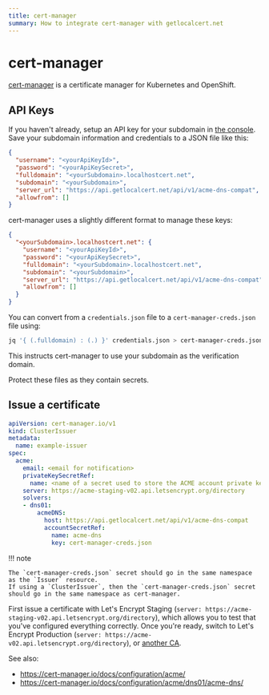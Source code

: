 ```yaml
---
title: cert-manager
summary: How to integrate cert-manager with getlocalcert.net
---
```


# cert-manager

[cert-manager](https://cert-manager.io/) is a certificate manager for Kubernetes and OpenShift.

## API Keys

If you haven't already, setup an API key for your subdomain in [the console](https://console.getlocalcert.net/).
Save your subdomain information and credentials to a JSON file like this:

``` json title="credentials.json"
{
  "username": "<yourApiKeyId>",
  "password": "<yourApiKeySecret>",
  "fulldomain": "<yourSubdomain>.localhostcert.net",
  "subdomain": "<yourSubdomain>",
  "server_url": "https://api.getlocalcert.net/api/v1/acme-dns-compat",
  "allowfrom": []
}
```

cert-manager uses a slightly different format to manage these keys:

``` json title="cert-manager-creds.json"
{
  "<yourSubdomain>.localhostcert.net": {
    "username": "<yourApiKeyId>",
    "password": "<yourApiKeySecret>",
    "fulldomain": "<yourSubdomain>.localhostcert.net",
    "subdomain": "<yourSubdomain>",
    "server_url": "https://api.getlocalcert.net/api/v1/acme-dns-compat",
    "allowfrom": []
  }
}
```

You can convert from a `credentials.json` file to a `cert-manager-creds.json` file using:

``` bash
jq '{ (.fulldomain) : (.) }' credentials.json > cert-manager-creds.json
```

This instructs cert-manager to use your subdomain as the verification domain.

Protect these files as they contain secrets.

## Issue a certificate

``` yaml
apiVersion: cert-manager.io/v1
kind: ClusterIssuer
metadata:
  name: example-issuer
spec:
  acme:
    email: <email for notification>
    privateKeySecretRef:
      name: <name of a secret used to store the ACME account private key>
    server: https://acme-staging-v02.api.letsencrypt.org/directory
    solvers:
    - dns01:
        acmeDNS:
          host: https://api.getlocalcert.net/api/v1/acme-dns-compat
          accountSecretRef:
            name: acme-dns
            key: cert-manager-creds.json
```

!!! note

    The `cert-manager-creds.json` secret should go in the same namespace as the `Issuer` resource.
    If using a `ClusterIssuer`, then the `cert-manager-creds.json` secret should go in the same namespace as cert-manager.


First issue a certificate with Let's Encrypt Staging
(`server: https://acme-staging-v02.api.letsencrypt.org/directory`),
which allows you to test that you've configured everything correctly.
Once you're ready, switch to Let's Encrypt Production
(`server: https://acme-v02.api.letsencrypt.org/directory`),
or
[another CA](https://docs.getlocalcert.net/cas/zerossl/).

See also:

* https://cert-manager.io/docs/configuration/acme/
* https://cert-manager.io/docs/configuration/acme/dns01/acme-dns/


